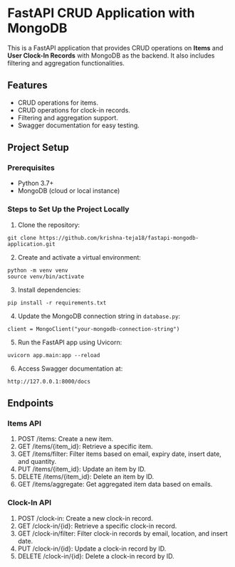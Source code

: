# FastAPI CRUD Application with MongoDB

This is a FastAPI application that provides CRUD operations on **Items** and **User Clock-In Records** with MongoDB as the backend. It also includes filtering and aggregation functionalities.

## Features

- CRUD operations for items.
- CRUD operations for clock-in records.
- Filtering and aggregation support.
- Swagger documentation for easy testing.

## Project Setup

### Prerequisites

- Python 3.7+
- MongoDB (cloud or local instance)

### Steps to Set Up the Project Locally

1. Clone the repository:

```
git clone https://github.com/krishna-teja18/fastapi-mongodb-application.git
```

2. Create and activate a virtual environment:

```
python -m venv venv
source venv/bin/activate
```

3. Install dependencies:

```
pip install -r requirements.txt
```

4. Update the MongoDB connection string in `database.py`:

```
client = MongoClient("your-mongodb-connection-string")
```

5. Run the FastAPI app using Uvicorn:

```
uvicorn app.main:app --reload
```

6. Access Swagger documentation at:

```
http://127.0.0.1:8000/docs
```

## Endpoints

### Items API

1. POST /items: Create a new item.
2. GET /items/{item_id}: Retrieve a specific item.
3. GET /items/filter: Filter items based on email, expiry date, insert date, and quantity.
4. PUT /items/{item_id}: Update an item by ID.
5. DELETE /items/{item_id}: Delete an item by ID.
6. GET /items/aggregate: Get aggregated item data based on emails.

### Clock-In API
1. POST /clock-in: Create a new clock-in record.
2. GET /clock-in/{id}: Retrieve a specific clock-in record.
3. GET /clock-in/filter: Filter clock-in records by email, location, and insert date.
4. PUT /clock-in/{id}: Update a clock-in record by ID.
5. DELETE /clock-in/{id}: Delete a clock-in record by ID.

